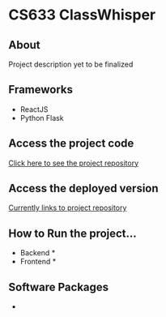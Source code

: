 # CS633 ClassWhisper

## About
Project description yet to be finalized 

## Frameworks
* ReactJS
* Python Flask

## Access the project code 
[Click here to see the project repository](https://github.com/ramired2/CS633-classWhisper)

## Access the deployed version
[Currently links to project repository](https://github.com/ramired2/CS633-classWhisper)

## How to Run the project...
* Backend
    * 
* Frontend
    * 

## Software Packages 
* 